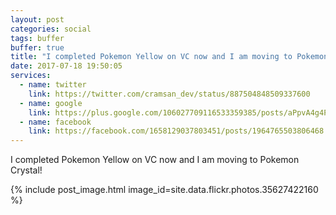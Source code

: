 ```yaml
---
layout: post
categories: social
tags: buffer
buffer: true
title: "I completed Pokemon Yellow on VC now and I am moving to Pokemon Crystal!"
date: 2017-07-18 19:50:05
services: 
  - name: twitter
    link: https://twitter.com/cramsan_dev/status/887504848509337600
  - name: google
    link: https://plus.google.com/106027709116533359385/posts/aPpvA4g4PKv
  - name: facebook
    link: https://facebook.com/1658129037803451/posts/1964765503806468
---
```


I completed Pokemon Yellow on VC now and I am moving to Pokemon Crystal!

{% include post_image.html image_id=site.data.flickr.photos.35627422160 %}

